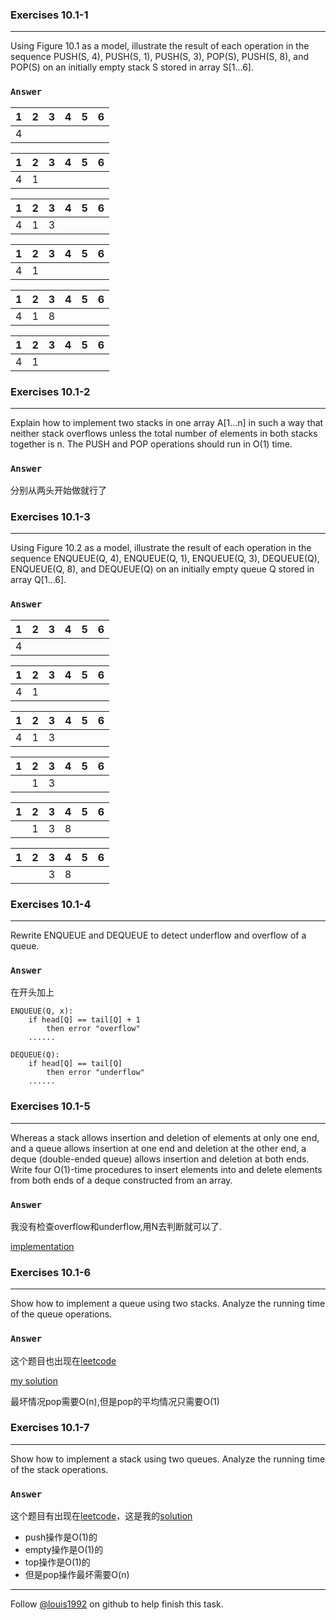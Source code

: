 ### Exercises 10.1-1
***
Using Figure 10.1 as a model, illustrate the result of each operation in the sequence PUSH(S, 4), PUSH(S, 1), PUSH(S, 3), POP(S), PUSH(S, 8), and POP(S) on an initially empty stack S stored in array S[1...6].


### `Answer`
1 |2| 3 |4 |5 |6|
:---:|:---:|:---:|:---:|:---:|:---:
4 | 

1 |2| 3 |4 |5 |6|
:---:|:---:|:---:|:---:|:---:|:---:
4 | 1 |

1 |2| 3 |4 |5 |6|
:---:|:---:|:---:|:---:|:---:|:---:
4 | 1 |3

1 |2| 3 |4 |5 |6|
:---:|:---:|:---:|:---:|:---:|:---:
4 | 1 

1 |2| 3 |4 |5 |6|
:---:|:---:|:---:|:---:|:---:|:---:
4 | 1 | 8

1 |2| 3 |4 |5 |6|
:---:|:---:|:---:|:---:|:---:|:---:
4 | 1 


### Exercises 10.1-2
***
Explain how to implement two stacks in one array A[1...n] in such a way that neither stack overflows unless the total number of elements in both stacks together is n. The PUSH and POP operations should run in O(1) time.

### `Answer`
分别从两头开始做就行了

### Exercises 10.1-3
***
Using Figure 10.2 as a model, illustrate the result of each operation in the sequence ENQUEUE(Q, 4), ENQUEUE(Q, 1), ENQUEUE(Q, 3), DEQUEUE(Q), ENQUEUE(Q, 8), and DEQUEUE(Q) on an initially empty queue Q stored in array Q[1...6].

### `Answer`
1 |2| 3 |4 |5 |6|
:---:|:---:|:---:|:---:|:---:|:---:
4 | 

1 |2| 3 |4 |5 |6|
:---:|:---:|:---:|:---:|:---:|:---:
4 | 1 |

1 |2| 3 |4 |5 |6|
:---:|:---:|:---:|:---:|:---:|:---:
4 | 1 | 3

1 |2| 3 |4 |5 |6|
:---:|:---:|:---:|:---:|:---:|:---:
| | 1 | 3 
 
 1 |2| 3 |4 |5 |6|
:---:|:---:|:---:|:---:|:---:|:---:
|  | 1 | 3 | 8
 
 1 |2| 3 |4 |5 |6|
:---:|:---:|:---:|:---:|:---:|:---:
|  |  | 3 |8

### Exercises 10.1-4
***
Rewrite ENQUEUE and DEQUEUE to detect underflow and overflow of a queue.

### `Answer`
在开头加上

	ENQUEUE(Q, x):
		if head[Q] == tail[Q] + 1
			then error "overflow"
		......
		
	DEQUEUE(Q):
		if head[Q] == tail[Q]
			then error "underflow"
		......


### Exercises 10.1-5
***
Whereas a stack allows insertion and deletion of elements at only one end, and a queue allows insertion at one end and deletion at the other end, a deque (double-ended queue) allows insertion and deletion at both ends. Write four O(1)-time procedures to insert elements into and delete elements from both ends of a deque constructed from an array.

### `Answer`
我没有检查overflow和underflow,用N去判断就可以了.

[implementation](./exercise_code/deque.py)

### Exercises 10.1-6
***
Show how to implement a queue using two stacks. Analyze the running time of the queue operations.

### `Answer`
这个题目也出现在[leetcode](https://leetcode.com/problems/implement-queue-using-stacks/)

[my solution](https://github.com/gzc/leetcode/blob/master/cpp/231-240/Implement%20Queue%20using%20Stacks.cpp)

最坏情况pop需要O(n),但是pop的平均情况只需要O(1)

### Exercises 10.1-7
***
Show how to implement a stack using two queues. Analyze the running time of the stack operations.

### `Answer`
这个题目有出现在[leetcode](https://leetcode.com/problems/implement-stack-using-queues/)，这是我的[solution](https://github.com/gzc/leetcode/blob/master/cpp/221-230/Implement%20Stack%20using%20Queues.cpp)

* push操作是O(1)的
* empty操作是O(1)的
* top操作是O(1)的
* 但是pop操作最坏需要O(n)


***
Follow [@louis1992](https://github.com/gzc) on github to help finish this task.

